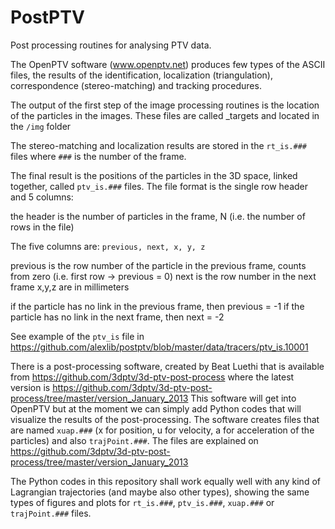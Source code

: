 PostPTV
=======

Post processing routines for analysing PTV data.

The OpenPTV software (www.openptv.net) produces few types of the ASCII files, the results of the identification, localization
(triangulation), correspondence (stereo-matching) and tracking procedures. 

The output of the first step of the image processing routines is the location of the particles in the images. These files are called _targets
and located in the `/img` folder


The stereo-matching and localization results are stored in the `rt_is.###` files where `###` is the number of the frame. 


The final result is the positions of the particles in the 3D space, linked together, called `ptv_is.###` files. The file format is
the single row header and 5 columns:

the header is the number of particles in the frame, N (i.e. the number of rows in the file)

The five columns are: 
`previous, next, x, y, z`

previous is the row number of the particle in the previous frame, counts from zero (i.e. first row -> previous = 0)
next is the row number in the next frame
x,y,z are in millimeters

if the particle has no link in the previous frame, then previous = -1
if the particle has no link in the next frame, then next = -2


See example of the `ptv_is` file in https://github.com/alexlib/postptv/blob/master/data/tracers/ptv_is.10001


There is a post-processing software, created by Beat Luethi that is available from https://github.com/3dptv/3d-ptv-post-process where 
the latest version is https://github.com/3dptv/3d-ptv-post-process/tree/master/version_January_2013 This software will get into OpenPTV 
but at the moment we can simply add Python codes that will visualize the results of the post-processing. The software creates files
that are named `xuap.###` (x for position, u for velocity, a for acceleration of the particles) and also `trajPoint.###`. The files are
explained on https://github.com/3dptv/3d-ptv-post-process/tree/master/version_January_2013 

The Python codes in this repository shall work equally well with any kind of Lagrangian trajectories (and maybe also other types), showing
the same types of figures and plots for `rt_is.###`, `ptv_is.###`, `xuap.###` or `trajPoint.###` files. 



